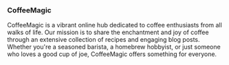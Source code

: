 ### CoffeeMagic
CoffeeMagic is a vibrant online hub dedicated to coffee enthusiasts from all walks of life. Our mission is to share the enchantment and joy of coffee through an extensive collection of recipes and engaging blog posts. Whether you're a seasoned barista, a homebrew hobbyist, or just someone who loves a good cup of joe, CoffeeMagic offers something for everyone.